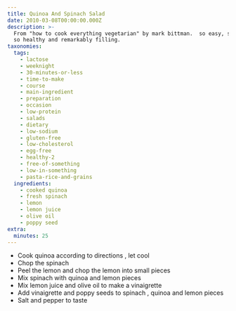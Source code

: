 ```yaml
---
title: Quinoa And Spinach Salad
date: 2010-03-08T00:00:00.000Z
description: >-
  From "how to cook everything vegetarian" by mark bittman.  so easy, so good,
  so healthy and remarkably filling.
taxonomies:
  tags:
    - lactose
    - weeknight
    - 30-minutes-or-less
    - time-to-make
    - course
    - main-ingredient
    - preparation
    - occasion
    - low-protein
    - salads
    - dietary
    - low-sodium
    - gluten-free
    - low-cholesterol
    - egg-free
    - healthy-2
    - free-of-something
    - low-in-something
    - pasta-rice-and-grains
  ingredients:
    - cooked quinoa
    - fresh spinach
    - lemon
    - lemon juice
    - olive oil
    - poppy seed
extra:
  minutes: 25
---
```

 - Cook quinoa according to directions , let cool
 - Chop the spinach
 - Peel the lemon and chop the lemon into small pieces
 - Mix spinach with quinoa and lemon pieces
 - Mix lemon juice and olive oil to make a vinaigrette
 - Add vinaigrette and poppy seeds to spinach , quinoa and lemon pieces
 - Salt and pepper to taste
